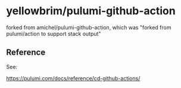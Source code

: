 # yellowbrim/pulumi-github-action

forked from amichel/pulumi-github-action, which was "forked from pulumi/action to support stack output"

## Reference

See:

https://pulumi.com/docs/reference/cd-github-actions/
